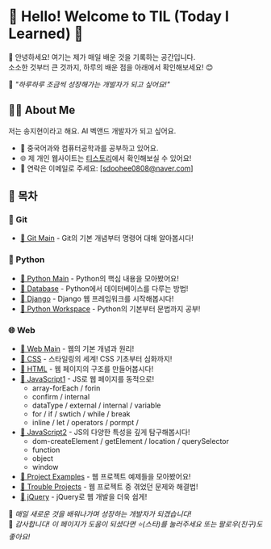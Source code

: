 # 🌈 Hello! Welcome to TIL (Today I Learned) 🌟

🎈 안녕하세요! 여기는 제가 매일 배운 것을 기록하는 공간입니다.  
소소한 것부터 큰 것까지, 하루의 배운 점을 아래에서 확인해보세요! 😊
  
🌱 _"하루하루 조금씩 성장해가는 개발자가 되고 싶어요!"_

## 🙋‍♀️ About Me
저는 송지현이라고 해요. AI 벡앤드 개발자가 되고 싶어요. 
- 🏫 중국어과와 컴퓨터공학과를 공부하고 있어요.
- 🌐 제 개인 웹사이트는 [티스토리](https://rico-t.tistory.com/)에서 확인해보실 수 있어요!
- 💌 연락은 이메일로 주세요: [sdoohee0808@naver.com]


## 📜 목차

### 📘 Git
- [🔗 Git Main](https://github.com/sdoohee/TIL/tree/main/Git) - Git의 기본 개념부터 명령어 대해 알아봅시다!

### 🐍 Python
- [🔗 Python Main](https://github.com/sdoohee/TIL/tree/main/Python) - Python의 핵심 내용을 모아봤어요!
- [🔗 Database](https://github.com/sdoohee/TIL/tree/main/Python/Database) - Python에서 데이터베이스를 다루는 방법!
- [🔗 Django](https://github.com/sdoohee/TIL/tree/main/Python/Django) - Django 웹 프레임워크를 시작해봅시다!
- [🔗 Python Workspace](https://github.com/sdoohee/TIL/tree/main/Python/pythonWorkspace) - Python의 기본부터 문법까지 공부!

### 🌐 Web
- [🔗 Web Main](https://github.com/sdoohee/TIL/tree/main/Web) - 웹의 기본 개념과 원리!
- [🔗 CSS](https://github.com/sdoohee/TIL/tree/main/Web/CSS) - 스타일링의 세계! CSS 기초부터 심화까지!
- [🔗 HTML](https://github.com/sdoohee/TIL/tree/main/Web/HTML) - 웹 페이지의 구조를 만들어봅시다!
- [🔗 JavaScript1](https://github.com/sdoohee/TIL/tree/main/Web/JavaScript1) - JS로 웹 페이지를 동적으로!
  - array-forEach / forin 
  - confirm / internal
  - dataType / external / internal / variable
  - for / if / swtich / while / break
  - inline  / let / operators / pormpt /  
- [🔗 JavaScript2](https://github.com/sdoohee/TIL/tree/main/Web/JavaScript2) - JS의 다양한 특성을 깊게 탐구해봅시다!
  - dom-createElement / getElement / location / querySelector
  - function
  - object
  - window
- [🔗 Project Examples](https://github.com/sdoohee/TIL/tree/main/Web/ProjectEx) - 웹 프로젝트 예제들을 모아봤어요!
- [🔗 Trouble Projects](https://github.com/sdoohee/TIL/tree/main/Web/TrableProject) - 웹 프로젝트 중 겪었던 문제와 해결법!
- [🔗 jQuery](https://github.com/sdoohee/TIL/tree/main/Web/jQuery) - jQuery로 웹 개발을 더욱 쉽게!

🌸 _매일 새로운 것을 배워나가며 성장하는 개발자가 되겠습니다!_  
🎉 _감사합니다! 이 페이지가 도움이 되셨다면 ⭐️(스타)를 눌러주세요 또는 팔로우(친구)도 좋아요!_

